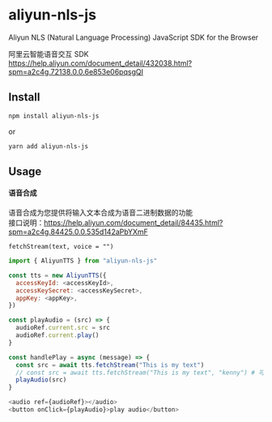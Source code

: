 # aliyun-nls-js
Aliyun NLS (Natural Language Processing) JavaScript SDK for the Browser

阿里云智能语音交互 SDK https://help.aliyun.com/document_detail/432038.html?spm=a2c4g.72138.0.0.6e853e06pqsgQI

## Install

```bash
npm install aliyun-nls-js
```
or 

```bash
yarn add aliyun-nls-js
```

## Usage

#### 语音合成 
语音合成为您提供将输入文本合成为语音二进制数据的功能  
接口说明：https://help.aliyun.com/document_detail/84435.html?spm=a2c4g.84425.0.0.535d142aPbYXmF

```
fetchStream(text, voice = "")
```

```javascript
import { AliyunTTS } from "aliyun-nls-js"

const tts = new AliyunTTS({
  accessKeyId: <accessKeyId>,
  accessKeySecret: <accessKeySecret>,
  appKey: <appKey>,
})

const playAudio = (src) => {
  audioRef.current.src = src
  audioRef.current.play()
}

const handlePlay = async (message) => {
  const src = await tts.fetchStream("This is my text")
  // const src = await tts.fetchStream("This is my text", "kenny") # 可传入第二个参数 voice 选择人声
  playAudio(src)
}

<audio ref={audioRef}></audio>
<button onClick={playAudio}>play audio</button>
```
